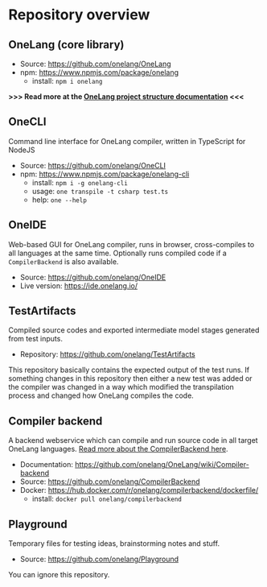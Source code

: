 # Repository overview

## OneLang (core library)

* Source: https://github.com/onelang/OneLang
* npm: https://www.npmjs.com/package/onelang
  * install: `npm i onelang`

**>>> Read more at the [OneLang project structure documentation](onelang-project-structure.md) <<<**

## OneCLI

Command line interface for OneLang compiler, written in TypeScript for NodeJS

* Source: https://github.com/onelang/OneCLI
* npm: https://www.npmjs.com/package/onelang-cli
  * install: `npm i -g onelang-cli`
  * usage: `one transpile -t csharp test.ts`
  * help: `one --help`

## OneIDE

Web-based GUI for OneLang compiler, runs in browser, cross-compiles to all languages at the same time. Optionally runs compiled code if a `CompilerBackend` is also available.

* Source: https://github.com/onelang/OneIDE
* Live version: https://ide.onelang.io/

## TestArtifacts

Compiled source codes and exported intermediate model stages generated from test inputs.

* Repository: https://github.com/onelang/TestArtifacts

This repository basically contains the expected output of the test runs. If something changes in this repository then either a new test was added or the compiler was changed in a way which modified the transpilation process and changed how OneLang compiles the code.

## Compiler backend

A backend webservice which can compile and run source code in all target OneLang languages. [Read more about the CompilerBackend here](https://github.com/onelang/OneLang/wiki/Compiler-backend).

* Documentation: https://github.com/onelang/OneLang/wiki/Compiler-backend
* Source: https://github.com/onelang/CompilerBackend
* Docker: https://hub.docker.com/r/onelang/compilerbackend/dockerfile/
    * install: `docker pull onelang/compilerbackend`

## Playground

Temporary files for testing ideas, brainstorming notes and stuff.

* Source: https://github.com/onelang/Playground

You can ignore this repository.
